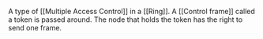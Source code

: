 A type of [[Multiple Access Control]] in a [[Ring]]. A [[Control frame]] called a token is passed around. The node that holds the token has the right to send one frame.